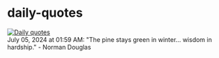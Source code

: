 # daily-quotes
[![Daily quotes](https://github.com/ceepu8/daily-quotes/actions/workflows/daily-quote.yml/badge.svg)](https://github.com/ceepu8/daily-quotes/actions/workflows/daily-quote.yml)<br/>
July 05, 2024 at 01:59 AM: "The pine stays green in winter... wisdom in hardship." - Norman Douglas
